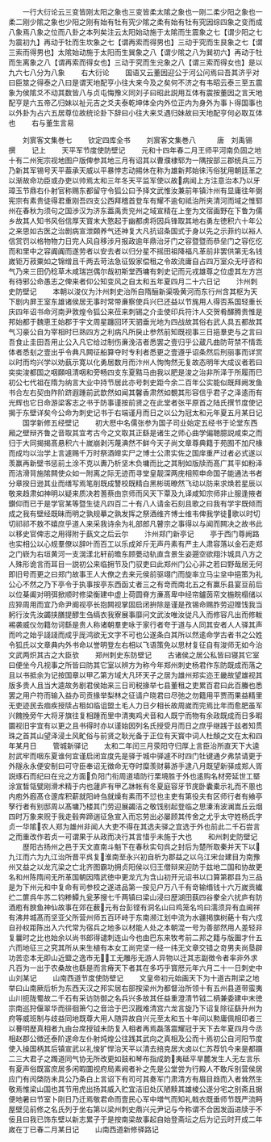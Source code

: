 <!-- { "loadSidebar": true } -->
　　一行大衍论云三变皆刚太阳之象也三变皆柔太隂之象也一刚二柔少阳之象也一柔二刚少隂之象也少阳之刚有始有牡有究少隂之柔有始有牡有究因综四象之变而成八象焉八象之位而八卦之本列矣注云太阳始动施于太隂而生震象之七【谓少阳之七为震初九】再动于牡而生坎象之七【谓再索而得男也】三动于究而生艮象之七【谓三索而得男也】太隂始动施于太阳而生巽象之八【谓少隂之八为巽初六】再动于牡而生离象之八【谓再索而得女也】三动于究而生兊象之八【谓三索而得女也】是以九六七八分为八象
　　右大衍论
　　国语又云董因迎公于河公问焉曰吾其济乎对曰臣筮之得泰之八曰是谓天地配亨小往大来今及之矣何不济之有韦昭云泰三至五震象为侯隂爻不动其数皆八与贞屯悔豫义同刘子曰昭此説用互体有震按董因之言天地配亨是六五帝乙归妹以祉元吉之爻夫泰乾坤体全内外位正内为身外为事卜得国事也以外卦为占六五居尊位故统论卦下辞曰小往大来爻遇归妹故曰天地配亨何必取互体也
　　右与董生言易








　　刘賔客文集巻七
　　钦定四库全书
　　刘賔客文集巻八　　　唐　刘禹锡　撰
　　记上
　　天平军节度使防壁记
　　元和十四年春二月王师平河南负固之地十有二州宪宗视地图户版俾参其地三月有诏其以曹濮棣郓为一隅按部三郡统兵三万乃新其军锡号天平葢承天威以平暴悖志动掦休在称为雄新邦始徕汚俗犹用朝廷革之以渐故命功臣或办吏以帅焉太和三年冬天平监军使以故病闻上方注意治本乃以牙璋玉节鼎右仆射官称赐东都留守令狐公曰予择文武惟汝兼前年镇汴州有显庸往年弼宪宗有素贵徒得君重刚吾四支公西拜稽首登车有耀不逾旬祗治所夹清河而域之惟郓州在春秋为须句之国渉汉为济东葢禹贡兖州之域宣精在上奎为文宿画野在下鲁为儒乡故其人知书风俗信厚天寳末大憝起于幽都虏将因兵锋取其地右勇左徳积六十年公之来思如古医之治剧病宣泄頥养气还神复大凡抗诏条国式于身以先之示菲约以裕人信赏罚以格物物力日完人风自移涉月报政逾年鼎治牙门之容暨暨而恭垒门之容仡仡而和里中之容阗阗而遂劳者以安去者以归分星不摇田祖降福凡革前非罢供第无名钱嵗钜万菽粟如之锦缯且千两去苛法急征毁家偿租之令故流庸自占四万室众无吁咨和气乃来三田仍稔草木咸瑞岂偶尔哉初斯堂西墉有刺史记而元戎雄尊之位虚其左方岂有待邪公命愚志之俾来者仰公知变风之自太和五年夏四月二十六日记
　　汴州刺史防壁记
　　本朝以浚仪为汴州刺史治所自隋酾新渠吸黄河而东行州含其枢为天下剧内屏王室东雄诸侯居无事时常带亷察使兵兴巳还益以节旄用人得否系国轻重长庆四年诏书命河南尹敦煌令狐公来莅来刺锡之介圭使印兵符汴人交贺肴醳腾贵惟是邦始都于魏恵王始郡于宇文周星躔回环天驷垂光地为四战故其俗右武人具五都故其气习豪公自为宰相时巳熟四方之利病凡所戾止参然前知既视事三日挹羣吏与之言曰吾食止圭田吾用止公入凡它给过制伤亷浼洁者悉罢之壹归乎公蔵凡曲防苛禁不情乖体者悉刬之壹出乎令典凡闗征船算夺时专利者悉更之壹遵乎诏条然后刑丽事而详赏以时而均兴学以劝蓺示寛以化勇居数月而汴州人恂恂然无复故态明年大成议者若曰奕奕浚都国之咽頥咀清咽和旁畅四支东夏黠马由我以肥是浚之治非所泽于所履而巳初公七代祖在隋为纳言大业中持节居此亦号刺史距今余二百年公实能似既拜阙发鱼书合左右契由阼阶跻遐踵前武歆然如闻其馨香肃然如覩其形容信乎君子之泽逺而有光辉也它日命游梁客志之书于防事谨按前贤之在此堂者张平原首之陆氏撰节度使记揭于东壁详矣今公命为刺史记书于右端谨月而日之以公为冠太和元年夏五月某日记
　　国学新修五经壁记
　　初大厯中名儒张参为国子司业始定五经书于论堂东西厢之壁辩齐鲁之音取其宜考古今之文取其正繇是诸生之师心曲学偏聴臆説咸束之而归于大同揭揭髙悬积六十嵗崩剥汚蔑淟然不鲜今天子尚文章尊典籍于苑囿不加尺椽而成均以治学上言遽赐千万时祭酒皥实尸之博士公肃实佐之国庠重严过者必式遂以羡赢再新壁书惩前土涂不克以夀乃析坚木负墉而比之其制如版牍而髙广其平如粉泽而洁滑背施隂闗使众如一附离之际无迹而寻堂皇靓深两庑相照申命国子能通法书者分章揆日逊其业而缮写焉笔削既成讐校既精白黑彬斑暸然飞动以防来求焕若星辰以敬来趋肃如神明以疑来质决若蓍蔡由京师而风天下覃及九译咸知宗师非止服逢掖者鑚仰而已于是学官某等暨生徒凡四百二十有八人请金石刻且歌之曰我有学宇既倾而成之我有壁经既昧而明之孰规摹之孰发挥之祭酒维齐博士维韦俾我学徒歌以时切切祁祁不敖不嬉庶乎道人来采我诗余为礼部郎凡瞽宗之事得以与闻而闗决之故书此以移史官俾志之用得附于蓺文之后云尔
　　汴州郑门新亭记
　　亭于西门尊阙路也实相公以心规羣僚以辞叶而百工以乐成斧斤无声丹素有严主人肃容落以金石走郑之门嵚为右垣黄河一支滉漾北轩前曕东顾甍动轨直含景生姿遡空欲翔汴城具八方之人殊形诡言而耳目一説初公来临拥节及门驭吏曰此郑州门公心非之若曰野哉居无何即旧号而更之曰郑门故事王人大僚之去来元侯前驱翊门而旋率立马尘坌中挹策为礼公心不然之乃下亭令于执事按亭东西函丈者三之有竒而南北五之有赢乐县宴豆前后以位棊阖对明弭掀顺时修梁衡建中虚上荷圆脊方亷髙卑中经帘鑪茵帟文椸睆榻储以应猝周用而宜乃命尹阍视亭长抱闗视掌固启闭拚除是谨是孜锡命赐胙劳迎赠饯我当躬行汝先汝蠲挟膳提醪生刍缟衣我寮展事靡问文武汝唯汝従凡入而修容凡出而修軷裼袭威仪勿籍勿诃繇是贵人称诸朝羣吏咏于家行者夸于道与人同其安者人人驿其声而吟之始乎諓諓而成乎厐鸿欲无文字不可也公遂条白其所以然逺命学古者书之公姓令狐氏以文章典内外书命以誉明登左右相以飞语策免以思材复征自有浚师无如今治文武两炽其古之大臣欤
　　郑州刺史东防壁记
　　古诸侯之居公私皆曰寝其它室曰便坐今凡视事之所皆曰防其它室以辨方为称今年郑州刺史杨君作东防既成而落之且以书抵余为记按国章以甲乙第方域大凡环天子之居为雄州郑实迩王畿故望雄视其版多贵人且当大逵故务剧君侯始来三日司税掾举七县董租之吏累百君曰此百螣也悉罢之用户符而输入益办司贡掾举梨林之征请户晓君曰尽弛之勿籍用平贾而果益精里无吏迹民去痼疾授牍占租如临诅盟土毛人力日夕相长故周嵗而完焉比年而愈肥虽军兴餽挽旁午大将牙旗往复相踵而里中清夷鸡犬音和人既宁而物有余政既成而日多暇圜视旧宇宜有以更之且书得时亦以谨始因列名氏授受月而日之庶乎继践于兹者知贯珠之首其山望泽浸土风甿俗与前贤之耿光备于正位有天寳中词人杜頠之文在太和四年某月日
　　管城新驿记
　　太和二年闰三月荥阳守归厚上言臣治所直天下大逵肘武牢而咽东夏谁何宜谨启闭宜度先是驿于城中驿遽不时四门牡键通夕弗禁请更于外隧永永便安制曰可守臣奉诏无徴命无夺时糜羡财募游手逮八月既望新驿成郑人胥説琢石而纪曰在兊之方面负阳门衔周道墙防行栗境胜于外也逺购名材旁延世工塈涂宣晳瓴甓刚滑术精于内也蘧庐有甲乙牀帐有冬夏庭容牙节庑卧囊橐示礼而不慁也内庖外廏髙仓邃库积薪就阳峙刍就燥有素而不愆也主吏有第役夫有区师行者有飨亭孥行者有别邸周以髙墉乃楼其门劳迎展蠲洁之敬饯别起登临之思溱洧波澜嵩丘云烟四时万象来贶于我走毂奔蹄遄征急宣入而忘劳出必屡顾其传舍之尤乎太守姓杨氏字贞一华隂农人郑为雄州非闻人大吏不得在其选夫驿之宜选于外也前此二千石尝言之而重改作若贞一可谓果于从政而决行其言惜乎未施于大也
　　和州刺史防壁记
　　歴阳古扬州之邑于天文直南斗魁下在春秋实句呉之封后为楚所取秦并天下以九江而六为九江治所晋平呉复淮南至永兴初自析为郡益之以乌江宋台建目为南豫州又益之以龙亢梁之亡北齐图霸功拥贞阳侯以归王僧辩来迎防于兹地二国和协故更名和州陈隋间无所革国朝因隋武徳中更龙亢为含山初开元诏书以口算第郡县为三品是为下州元和中复命有司参校之遂进品第一按见户万八千有竒输缗钱十六万嵗贡纎纻二篚呉牛苏二钧糁鱏九瓮茅搜七千两镇曰梁山浸曰歴湖田蓺四谷豢全六扰庐有防酒庖有腴鱼神仙故事在郊在薮元有台彭铿有洞名山曰鸡笼名坞曰濡须异有血阃祥有沸井城髙而坚亚父所营州师五百环峙于东南濒江划中流为水疆掲旗树蕝十有六戍自孙权距陈出入六代常为宿兵之地多以材能人处之本朝混一号为善部然用人差轻非复曩时之比也始余以尚书郎得谴刺连山今也由巴东来牧考前二邦之籍与版圗才什五六而地征三之究其所从来生植有本女工尚完坚一经一纬无文章交错之竒男夫尚垦辟功苦恋本无即山近盬之逸市无工无雕彤无游人异物以迁其志副徴令者率非外求凡百为一出于农桑故也繇是而言瘠天下者其在多巧乎寳厯元年六月二十一日刺史中山刘某记
　　山南西道节度使防壁记
　　文皇帝初元始画天下为十道古荆梁之地举曰山南厥后析为东西天汉之邦实居右部按梁州为都督治所领十有五州县道带蛮夷山川扼陇蜀故二千石有采访防御之名兵兴多故其任益重澄清节钺二柄兼委建中末徳宗南巡狩偃翠华而徘徊箫勺之音洽于巴汉戡难清宫六龙言旋乃下诏复除征繇升州为府等威班制与歧益同地既尊大用人随异故自兴元至太和五十年间以勲庸佩相印者三以謩明歴真相者九由台席授钺未防复入相者再焉磊落震耀冠于天下去年夏四月今丞相赵郡公徴还泰阶遂命左仆射炖煌公往践其武向之真相及公而十焉初公自河阳节度使入操国柄其后镇宣武以礼悛犷悍治天平以清去掊克居大卤以仁苏荐饥今来是都蹑二三大君子之躅道同气协无所改更如鼓和琴布指成韵夷砥平旱麓发生人无左言乐有夏声俗既富庶居多闲暇圜视府局素阙者补之先是公堂尝为行殿人不敢斥别营侯居应门有闶棨防未具公乃条白上言诏下有司可其奏军门肃清方有眉目趋而入者耸然生敬焉惟梁山国也其节用虎出扬其威入贮宜洁旧处仄陋黩其雄棱公遂分宅之别斋且据便地暑曰节室卜刚日乃迁焉敬君命而壹民心军中増气而知礼戟衣既垂师节既严流眄屋壁见前修之名氏列于坐右第以梁州刺史鼎兴元尹记与今称谓不合因发函进牍于不佞且曰我已饰东壁以新志累子于是按南梁故事起自始登斋坛之后为记云时开成二年嵗在丁已春二月某日记
　　山南西道新修驿路记
